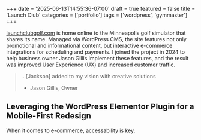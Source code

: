 +++
date = '2025-06-13T14:55:36-07:00'
draft = true
featured = false
title = 'Launch Club'
categories = ['portfolio']
tags = ['wordpress', 'gymmaster']
+++

[launchclubgolf.com](https://launchclubgolf.com) is home online to the Minneapolis golf simulator that shares its name. Managed via WordPress CMS, the site features not only promotional and informational content, but interactive e-commerce integrations for scheduling and payments. I joined the project in 2024 to help business owner Jason Gillis implement these features, and the result was improved User Experience (UX) and increased customer traffic.

> ...[Jackson] added to my vision with creative solutions
>
> - Jason Gillis, Owner

## Leveraging the WordPress Elementor Plugin for a Mobile-First Redesign

When it comes to e-commerce, accessability is key.
